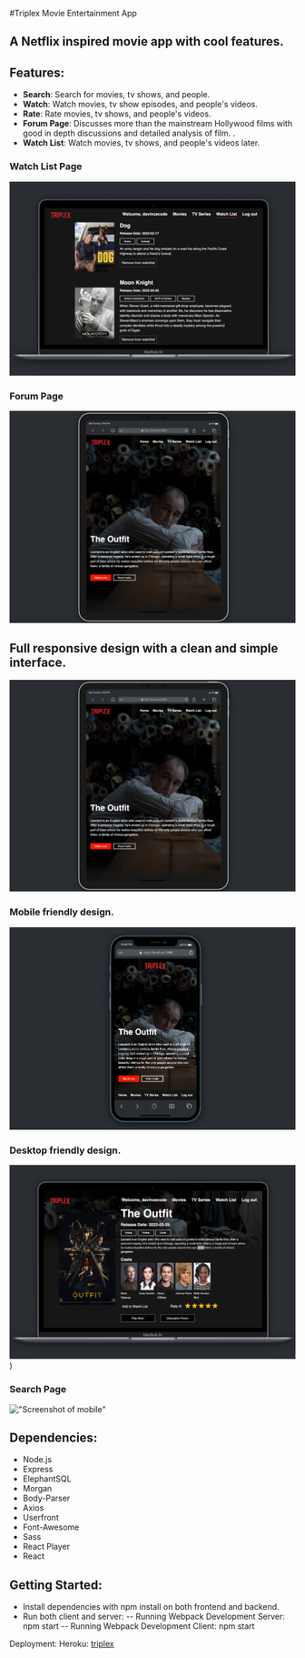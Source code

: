 #Triplex Movie Entertainment App

## A Netflix inspired movie app with cool features.

## Features:

- **Search**: Search for movies, tv shows, and people.
- **Watch**: Watch movies, tv show episodes, and people's videos.
- **Rate**: Rate movies, tv shows, and people's videos.
- **Forum Page**: Discusses more than the mainstream Hollywood films with good in depth discussions and detailed analysis of film. .
- **Watch List**: Watch movies, tv shows, and people's videos later.

### Watch List Page

!["Screenshot of responsive design"](https://github.com/davincecode/triplex-movie-streaming/blob/e5fd638a1d452a633d9c952febd44d8658126df2/planning/screenshots/watchlist.png)

### Forum Page

!["Screenshot of responsive design"](https://github.com/davincecode/triplex-movie-streaming/blob/e5fd638a1d452a633d9c952febd44d8658126df2/planning/screenshots/tablet.png)

## Full responsive design with a clean and simple interface.

!["Screenshot of responsive design"](https://github.com/davincecode/triplex-movie-streaming/blob/e5fd638a1d452a633d9c952febd44d8658126df2/planning/screenshots/tablet.png)

### Mobile friendly design.

!["Screenshot of mobile"](https://github.com/davincecode/triplex-movie-streaming/blob/e5fd638a1d452a633d9c952febd44d8658126df2/planning/screenshots/mobile.png)

### Desktop friendly design.

!["Screenshot of mobile"](https://github.com/davincecode/triplex-movie-streaming/blob/e5fd638a1d452a633d9c952febd44d8658126df2/planning/screenshots/detailsPage.png))

### Search Page

!["Screenshot of mobile"](https://github.com/davincecode/triplex-movie-streaming/blob/e5fd638a1d452a633d9c952febd44d8658126df2/planning/screenshots/search.png)

## Dependencies:

- Node.js
- Express
- ElephantSQL
- Morgan
- Body-Parser
- Axios
- Userfront
- Font-Awesome
- Sass
- React Player
- React

## Getting Started:

- Install dependencies with npm install on both frontend and backend.
- Run both client and server:
  -- Running Webpack Development Server: npm start
  -- Running Webpack Development Client: npm start

Deployment:
Heroku:
[triplex](https://tripex-lhl.herokuapp.com/)
